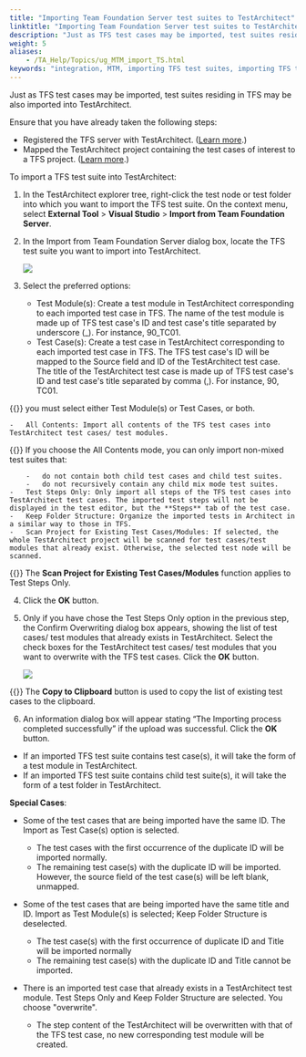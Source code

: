 ```yaml
--- 
title: "Importing Team Foundation Server test suites to TestArchitect"
linktitle: "Importing Team Foundation Server test suites to TestArchitect"
description: "Just as TFS test cases may be imported, test suites residing in TFS may be also imported into TestArchitect."
weight: 5
aliases: 
    - /TA_Help/Topics/ug_MTM_import_TS.html
keywords: "integration, MTM, importing TFS test suites, importing TFS test suites, Microsoft Test Manager, importing TFS test suites"
---
```


Just as TFS test cases may be imported, test suites residing in TFS may be also imported into TestArchitect.

Ensure that you have already taken the following steps:

-   Registered the TFS server with TestArchitect. \([Learn more](/TA_Help/Topics/Integration_MTM_connecting_TFS.html).\)
-   Mapped the TestArchitect project containing the test cases of interest to a TFS project. \([Learn more](/TA_Help/Topics/Integration_MTM_map_proj.html).\)

To import a TFS test suite into TestArchitect:

1.  In the TestArchitect explorer tree, right-click the test node or test folder into which you want to import the TFS test suite. On the context menu, select **External Tool** \> **Visual Studio** \> **Import from Team Foundation Server**.

2.  In the Import from Team Foundation Server dialog box, locate the TFS test suite you want to import into TestArchitect.

    ![](/images/TA_Help/Images/TFS_import_TS.png)

3.  Select the preferred options:

    -   Test Module\(s\): Create a test module in TestArchitect corresponding to each imported test case in TFS. The name of the test module is made up of TFS test case's ID and test case's title separated by underscore \(\_\). For instance, 90\_TC01.
    -   Test Case\(s\): Create a test case in TestArchitect corresponding to each imported test case in TFS. The TFS test case's ID will be mapped to the Source field and ID of the TestArchitect test case. The title of the TestArchitect test case is made up of TFS test case's ID and test case's title separated by comma \(,\). For instance, 90, TC01.

{{<remember>}} you must select either Test Module\(s\) or Test Cases, or both.

    -   All Contents: Import all contents of the TFS test cases into TestArchitect test cases/ test modules.

{{<note>}} If you choose the All Contents mode, you can only import non-mixed test suites that:

        -   do not contain both child test cases and child test suites.
        -   do not recursively contain any child mix mode test suites.
    -   Test Steps Only: Only import all steps of the TFS test cases into TestArchitect test cases. The imported test steps will not be displayed in the test editor, but the **Steps** tab of the test case.
    -   Keep Folder Structure: Organize the imported tests in Architect in a similar way to those in TFS.
    -   Scan Project for Existing Test Cases/Modules: If selected, the whole TestArchitect project will be scanned for test cases/test modules that already exist. Otherwise, the selected test node will be scanned.

{{<note>}} The **Scan Project for Existing Test Cases/Modules** function applies to Test Steps Only.

4.  Click the **OK** button.

5.  Only if you have chose the Test Steps Only option in the previous step, the Confirm Overwriting dialog box appears, showing the list of test cases/ test modules that already exists in TestArchitect. Select the check boxes for the TestArchitect test cases/ test modules that you want to overwrite with the TFS test cases. Click the **OK** button.

    ![](/images/TA_Help/Images/TFS_import_overwrite_dlg.png)

{{<note>}} The **Copy to Clipboard** button is used to copy the list of existing test cases to the clipboard.

6.  An information dialog box will appear stating “The Importing process completed successfully” if the upload was successful. Click the **OK** button.


-   If an imported TFS test suite contains test case\(s\), it will take the form of a test module in TestArchitect.
-   If an imported TFS test suite contains child test suite\(s\), it will take the form of a test folder in TestArchitect.

**Special Cases**:

-   Some of the test cases that are being imported have the same ID. The Import as Test Case\(s\) option is selected.
    -   The test cases with the first occurrence of the duplicate ID will be imported normally.
    -   The remaining test case\(s\) with the duplicate ID will be imported. However, the source field of the test case\(s\) will be left blank, unmapped.
-   Some of the test cases that are being imported have the same title and ID. Import as Test Module\(s\) is selected; Keep Folder Structure is deselected.
    -   The test case\(s\) with the first occurrence of duplicate ID and Title will be imported normally
    -   The remaining test case\(s\) with the duplicate ID and Title cannot be imported.

-   There is an imported test case that already exists in a TestArchitect test module. Test Steps Only and Keep Folder Structure are selected. You choose "overwrite".
    -   The step content of the TestArchitect will be overwritten with that of the TFS test case, no new corresponding test module will be created.





